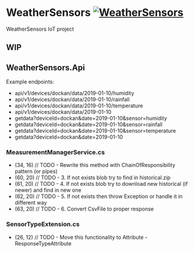 # WeatherSensors [![WeatherSensors](https://circleci.com/gh/kajstof/WeatherSensors.svg?style=svg)](https://circleci.com/gh/kajstof/WeatherSensors)

WeatherSensors IoT project 

## WIP

## WeatherSensors.Api

Example endpoints:
- api/v1/devices/dockan/data/2019-01-10/humidity
- api/v1/devices/dockan/data/2019-01-10/rainfall
- api/v1/devices/dockan/data/2019-01-10/temperature
- api/v1/devices/dockan/data/2019-01-10
- getdata?deviceId=dockan&date=2019-01-10&sensor=humidity
- getdata?deviceId=dockan&date=2019-01-10&sensor=rainfall
- getdata?deviceId=dockan&date=2019-01-10&sensor=temperature
- getdata?deviceId=dockan&date=2019-01-10

### MeasurementManagerService.cs

* (34, 16) // TODO - Rewrite this method with ChainOfResponsibility pattern (or pipes)
* (60, 20) // TODO - 3. If not exists blob try to find in historical.zip
* (61, 20) // TODO - 4. If not exists blob try to download new historical (if newer) and find in new one
* (62, 20) // TODO - 5. If not exists then throw Exception or handle it in different way
* (63, 20) // TODO - 6. Convert CsvFile to proper response

### SensorTypeExtension.cs

* (26, 12) // TODO - Move this functionality to Attribute - ResponseTypeAttribute
